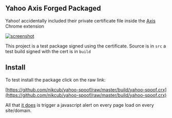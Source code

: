 ## Yahoo Axis Forged Packaged

Yahoo! accidentally included their private certificate file inside the [Axis](http://axis.yahoo.com) Chrome extension

[![screenshot](https://img.skitch.com/20120524-xnwqgtrsq6g5f7tupwb8i3myq.jpg)](https://img.skitch.com/20120524-xnwqgtrsq6g5f7tupwb8i3myq.jpg)

This project is a test package signed using the certificate. Source is in `src` a test build signed with the cert is in `build`

## Install

To test install the package click on the raw link:

[https://github.com/nikcub/yahoo-spoof/raw/master/build/yahoo-spoof.crx](https://github.com/nikcub/yahoo-spoof/raw/master/build/yahoo-spoof.crx)


All that [it does](https://github.com/nikcub/yahoo-spoof/blob/master/src/content.js#L2) is trigger a javascript alert on every page load on every site/domain.